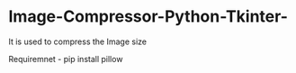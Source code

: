 # Image-Compressor-Python-Tkinter-

It is used to compress the Image size 

Requiremnet - pip install pillow

